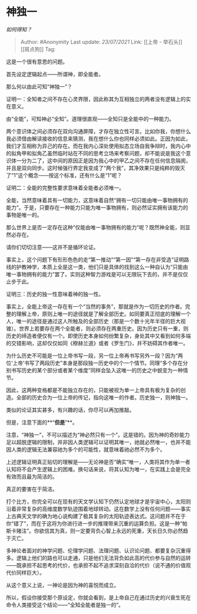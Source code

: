 # 神独一
*如何得知？*

> Author: #Anonymity
> Last update: *23/07/2021*
> Link: [[上帝 - 举石头]] [[斑点狗]]
> Tag:

这是一个很有意思的问题。

首先设定逻辑起点——所谓神，即全能者。

那么何以由此可知“神独一”？

证明一：全知者之间不存在心灵界限，因此称其为互相独立的两者没有逻辑上的实在意义。

由“全能”，可知神必“全知”。道理很直观——全知只是全能中的一种能力。

两个意识体之间必须存在双向沟通屏障，才存在独立性可言。比如你我，你想什么我必须借由解读接收的信息来猜测，我在想什么你也同样必须如此。正因为如此，我们才互相称为异己的存在。而在我内心深处使用拟态立场自我争辩时，我内心中的拟角甲和拟角乙虽然临时站在不同的思考立场来考察问题，却不能说是我这个意识体一分为二了，这中间的原因正是因为我心中的甲乙之间不存在任何信息隔阂，并且是双向同步。这时候强行界定我变成了“两个我”，其净效果只是纯粹的毁灭了“1”这个概念——按这个标准，还有什么是“1”呢？

证明二：全能的完整性要求意味着全能者必须唯一。

全能，当然意味着具有一切能力，这意味着自然“拥有一切只能由唯一事物拥有的能力”。于是，只要存在一种能力只能为唯一事物拥有，则必然证实拥有该能力的事物是唯一的。

那么世界上是否一定存在这种“仅能由唯一事物拥有的能力”呢？既然神全能，则显然必存在。

请你们切切注意——这并不是循环论证。

事实上，这个问题下有形形色色的走“第一推动”“第一因”“第一存在非受造”证明路线的护教神学，本质上全是这一类，他们只是具体的找到这么一种自认为“只能由唯一事物拥有的能力”罢了。实则这种智力游戏是可以无限玩下去的，并不是仅仅止步于此。

证明三：历史的独一性意味着神的独一性。

事实上，全能上帝这一存在有一个“当然的事务”，那就是作为一切历史的作者。完整的理解上帝，原则上唯一的途径就是了解全部历史。如同要真正彻底的理解一个人，唯一的途径是通过这人所触及的全部历史（那是一个数十光年半径的巨大视锥）。世界上若要存在两个全能者，则必须存在两重历史。因为历史只有一重，则历史的缔造者便仅有一个。即使历史本身如何纷繁复杂，身处其中又看到如何多端的交错影响，这却仅仅如同《穆赫兰道》或者《罗生门》，并不妨碍其作者唯一。

为什么历史不可能是一位上帝书写一段，另一位上帝再书写另外一段？因为“两位‘上帝’书写了两段历史”本身是那段独一历史中的个一个情节。同理“多个存在分别书写历史的某个部分或者某个维度”同样会坠入这唯一的历史之中蜕变为一种情节。

因此，这两种变格都是不能独立存在的，只能被视为单一上帝具有极为复杂的创造。全部的历史合为一位上帝的传记，指向这唯一的作者。历史独一，则神独一。

类似的论证其实甚多，有兴趣的话，你尽可以再加推敲。

但是，注意下面的**“**但是**”**。

注意，“神独一”，不可以描述为“神必然只有一个”。这是错的。因为神的奇妙能力足以超脱逻辑的限制，并非因人类逻辑可以证明其唯一，祂就必然唯一，也并不能因人类的逻辑无法兼容祂为多个的可能性，就意味着祂必然不为多个。

上述逻辑证明真正贴切的理解是——无论神是否“确实”唯一，人类将其作为单一者认知将不会产生逻辑上的困难。换句话来说，将其认知为唯一，在实践上会是完全有效而且最为简洁的。

真正的要害在于简洁。

打个比方，你完全可以在现有的天文学认知下仍然认定地球才是宇宙中心，太阳则沿着非常复杂的高维度数学轨迹围着地球转动。这在数学上没有任何问题——事实上古典天文学的确为地心说构建了极其复杂的太阳轨迹表达式。这问题并不在于你“错了”，而在于这将为你进行进一步的推理带来沉重的运算负担。这是一种“帕斯卡赌注”。你欲信其为真，则一定要背负心智上永远的死重，天长日久你必然趋于灭亡。

多神论者面对的神学问题、伦理学问题、法理问题、认识论问题、都要复杂沉重得多。逻辑上他们的路也可以走通，只是他们无法背负如此高的代价参与自然的运转——既承担不起思考的代价，也承担不起不追求深刻自洽的代价（说不通的价值观代价同样巨大）。

从这个意义上说，一神论是因为神的喜悦而成立。

所以，假设你接受那个原设定，你就会看到，是上帝自己在通过历史的兴衰生死在命令人类接受这个结论——“全知全能者是独一的”。

